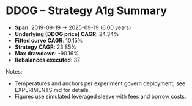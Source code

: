 # DDOG – Strategy A1g Summary

- **Span**: 2019-09-19 → 2025-09-19 (6.00 years)
- **Underlying (DDOG price) CAGR**: 24.34%
- **Fitted curve CAGR**: 10.15%
- **Strategy CAGR**: 23.85%
- **Max drawdown**: -90.16%
- **Rebalances executed**: 37

Notes:

- Temperatures and anchors per experiment govern deployment; see EXPERIMENTS.md for details.
- Figures use simulated leveraged sleeve with fees and borrow costs.
